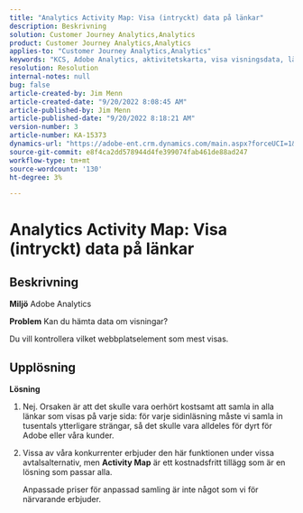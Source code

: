 ```yaml
---
title: "Analytics Activity Map: Visa (intryckt) data på länkar"
description: Beskrivning
solution: Customer Journey Analytics,Analytics
product: Customer Journey Analytics,Analytics
applies-to: "Customer Journey Analytics,Analytics"
keywords: "KCS, Adobe Analytics, aktivitetskarta, visa visningsdata, länkar, vyer"
resolution: Resolution
internal-notes: null
bug: false
article-created-by: Jim Menn
article-created-date: "9/20/2022 8:08:45 AM"
article-published-by: Jim Menn
article-published-date: "9/20/2022 8:18:21 AM"
version-number: 3
article-number: KA-15373
dynamics-url: "https://adobe-ent.crm.dynamics.com/main.aspx?forceUCI=1&pagetype=entityrecord&etn=knowledgearticle&id=80e75a6f-bb38-ed11-9db1-0022480866ad"
source-git-commit: e8f4ca2dd578944d4fe399074fab461de88ad247
workflow-type: tm+mt
source-wordcount: '130'
ht-degree: 3%

---
```


# Analytics Activity Map: Visa (intryckt) data på länkar

## Beskrivning


<b>Miljö</b>
Adobe Analytics

<b>Problem</b>
Kan du hämta data om visningar?

Du vill kontrollera vilket webbplatselement som mest visas.


## Upplösning


<b>Lösning</b>

1. Nej. Orsaken är att det skulle vara oerhört kostsamt att samla in alla länkar som visas på varje sida: för varje sidinläsning måste vi samla in tusentals ytterligare strängar, så det skulle vara alldeles för dyrt för Adobe eller våra kunder.
2. Vissa av våra konkurrenter erbjuder den här funktionen under vissa avtalsalternativ, men <b>Activity Map</b> är ett kostnadsfritt tillägg som är en lösning som passar alla.

   Anpassade priser för anpassad samling är inte något som vi för närvarande erbjuder.

